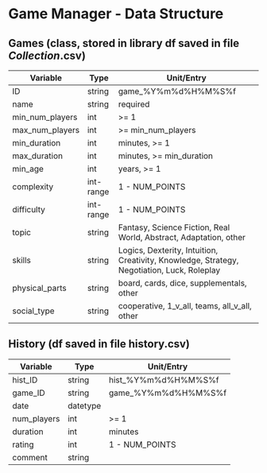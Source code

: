 # Game Manager - Data Structure

## Games (class, stored in library df saved in file *Collection*.csv)

Variable        | Type      | Unit/Entry
----------------|-----------|-----------
ID              | string    | game_%Y%m%d%H%M%S%f
name            | string    | required
min_num_players | int       | >= 1
max_num_players | int       | >= min_num_players
min_duration    | int       | minutes, >= 1
max_duration    | int       | minutes, >= min_duration
min_age         | int       | years, >= 1
complexity      | int-range | 1 - NUM_POINTS
difficulty      | int-range | 1 - NUM_POINTS
topic           | string    | Fantasy, Science Fiction, Real World, Abstract, Adaptation, other
skills          | string    | Logics, Dexterity, Intuition, Creativity, Knowledge, Strategy, Negotiation, Luck, Roleplay
physical_parts  | string    | board, cards, dice, supplementals, other
social_type     | string    | cooperative, 1_v_all, teams, all_v_all, other

## History (df saved in file history.csv)
Variable        | Type     | Unit/Entry
----------------|----------|-----------
hist_ID         | string   | hist_%Y%m%d%H%M%S%f  
game_ID         | string   | game_%Y%m%d%H%M%S%f
date            | datetype |   
num_players     | int      | >= 1
duration        | int      | minutes
rating          | int      | 1 - NUM_POINTS
comment         | string   |   
